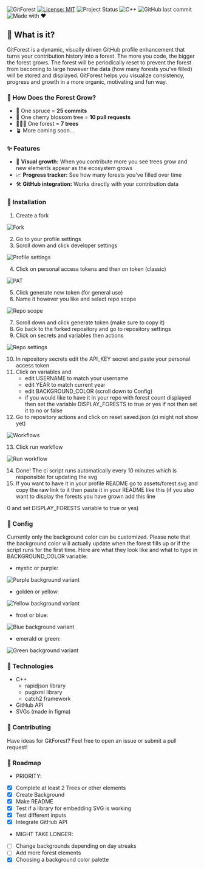 ![GitForest](assets/GitForest-logo-v3.png)
[![License: MIT](https://img.shields.io/badge/License-MIT-yellow.svg)](LICENSE)
![Project Status](https://img.shields.io/badge/status-maintained-brightgreen)
![C++](https://img.shields.io/badge/C%2B%2B-00599C?logo=c%2B%2B&logoColor=white)
![GitHub last commit](https://img.shields.io/github/last-commit/tmikolaj/GitForest)
![Made with ❤️](https://img.shields.io/badge/Made%20with-%E2%9D%A4-red)

## 🤨 What is it?

GitForest is a dynamic, visually driven GitHub profile enhancement that
turns your contribution history into a forest. The more you code, the
bigger the forest grows. The forest will be periodically reset to prevent
the forest from becoming to large however the data (how many forests you've
filled) will be stored and displayed. GitForest helps you visualize
consistency, progress and growth in a more organic, motivating and fun
way.

### 🌳 How Does the Forest Grow?

 - 🌲 One spruce = **25 commits**
 - 🌸 One cherry blossom tree = **10 pull requests**
 - 🌲🌲🌲 One forest = **7 trees**
 - 🪴 More coming soon...

### ✨ Features

 - 🌳 **Visual growth:** When you contribute more you see trees grow 
and new elements appear as the ecosystem grows
 - 📈 **Progress tracker:** See how many forests you've filled over time
 - 🛠️ **GitHub integration:** Works directly with your contribution data

### 🚀 Installation

1. Create a fork

![Fork](assets/readme-installation/gitforest-installation-fork.png)

2. Go to your profile settings
3. Scroll down and click developer settings

![Profile settings](assets/readme-installation/gitforest-installation-profilesettings.png)

4. Click on personal access tokens and then on token (classic)

![PAT](assets/readme-installation/gitforest.installation-pat.png)

5. Click generate new token (for general use)
6. Name it however you like and select repo scope

![Repo scope](assets/readme-installation/gitforest-installation-reposcope.png)

7. Scroll down and click generate token (make sure to copy it)
8. Go back to the forked repository and go to repository settings
9. Click on secrets and variables then actions

![Repo settings](assets/readme-installation/gitforest-installation-reposettings.png)

10. In repository secrets edit the API_KEY secret and paste your personal access token
11. Click on variables and
    - edit USERNAME to match your username
    - edit YEAR to match current year
    - edit BACKGROUND_COLOR (scroll down to Config)
    - if you would like to have it in your repo with forest count displayed then set the variable
    DISPLAY_FORESTS to true or yes if not then set it to no or false
12. Go to repository actions and click on reset saved.json (ci might not show yet)

![Workflows](assets/readme-installation/gitforest-installation-actions.png)

13. Click run workflow

![Run workflow](assets/readme-installation/gitforest-installation-runworkflow.png)

14. Done! The ci script runs automatically every 10 minutes which is responsible for updating the svg
15. If you want to have it in your profile README go to assets/forest.svg and copy the raw link to it then paste it 
in your README like this (if you also want to display the forests you have grown add this line
<!-- forests -->0<!-- endforests --> and set DISPLAY_FORESTS variable to true or yes)

### 🔧 Config

Currently only the background color can be customized. Please note that the background color
will actually update when the forest fills up or if the script runs for the first time.
Here are what they look like and what to type in BACKGROUND_COLOR variable:
- mystic or purple:

![Purple background variant](assets/background-purple.svg)
- golden or yellow:

![Yellow background variant](assets/background-yellow.svg)
- frost or blue:

![Blue background variant](assets/background-blue.svg)
- emerald or green:

![Green background variant](assets/background-green.svg)

### 🧩 Technologies

- C++
  - rapidjson library
  - pugixml library
  - catch2 framework
- GitHub API
- SVGs (made in figma)

### 🤝 Contributing
Have ideas for GitForest? Feel free to open an issue or submit a pull request!

### 📅 Roadmap

- PRIORITY:
- [X] Complete at least 2 Trees or other elements
- [X] Create Background
- [X] Make README
- [X] Test if a library for embedding SVG is working
- [X] Test different inputs
- [X] Integrate GitHub API
- MIGHT TAKE LONGER:
- [ ] Change backgrounds depending on day streaks
- [ ] Add more forest elements
- [X] Choosing a background color palette